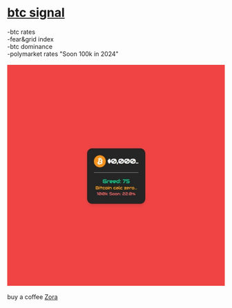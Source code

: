 #  <a href="https://artvandalism.github.io/btcsignal/" target="_blank">btc signal</a>

-btc rates<br>
-fear&grid index<br>
-btc dominance<br>
-polymarket rates "Soon 100k in 2024"<br>
 <br>
 <img src="red.jpg" alt="widget example" width="512" height="512">
 <br>

buy a coffee <a href="https://zora.co/collect/zora:0x31add21fa83e34a04d6c3ad2459f9c59252014a1/1" target="_blank">Zora</a>
